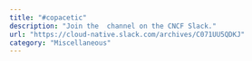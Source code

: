 ```yaml
---
title: "#copacetic"
description: "Join the  channel on the CNCF Slack."
url: "https://cloud-native.slack.com/archives/C071UU5QDKJ"
category: "Miscellaneous"
---
```

